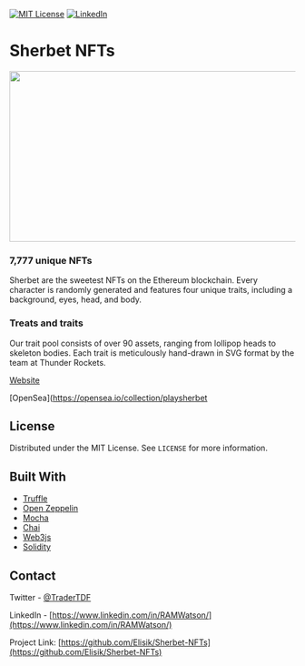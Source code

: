


[![MIT License][license-shield]][license-url]
[![LinkedIn][linkedin-shield]][linkedin-url]



# Sherbet NFTs


<p align="center">
  <img width="1080" height="300" src="/NFTBOY banner.png">
</p>



### 7,777 unique NFTs
Sherbet are the sweetest NFTs on the Ethereum blockchain. Every character is randomly generated and features four unique traits, including a background, eyes, head, and body.

### Treats and traits
Our trait pool consists of over 90 assets, ranging from lollipop heads to skeleton bodies. Each trait is meticulously hand-drawn in SVG format by the team at Thunder Rockets.

[Website](https://sherbet.com/)

[OpenSea](https://opensea.io/collection/playsherbet



<!-- LICENSE -->
## License

Distributed under the MIT License. See `LICENSE` for more information.










## Built With

* [Truffle](https://www.trufflesuite.com/)
* [Open Zeppelin](https://openzeppelin.com/)
* [Mocha](https://mochajs.org/)
* [Chai](https://www.chaijs.com/)
* [Web3js](https://web3js.readthedocs.io/en/v1.3.4/)
* [Solidity](https://docs.soliditylang.org/en/v0.8.6/)



  




<!-- CONTACT -->
## Contact

Twitter - [@TraderTDF](https://twitter.com/TraderTDF)

LinkedIn - [https://www.linkedin.com/in/RAMWatson/](https://www.linkedin.com/in/RAMWatson/)

Project Link: [https://github.com/Elisik/Sherbet-NFTs](https://github.com/Elisik/Sherbet-NFTs)








<!-- MARKDOWN LINKS & IMAGES -->
<!-- https://www.markdownguide.org/basic-syntax/#reference-style-links -->
[license-shield]: https://img.shields.io/github/license/othneildrew/Best-README-Template.svg?style=for-the-badge
[license-url]: https://github.com/othneildrew/Best-README-Template/blob/master/LICENSE.txt
[linkedin-shield]: https://img.shields.io/badge/-LinkedIn-black.svg?style=for-the-badge&logo=linkedin&colorB=555
[linkedin-url]: https://www.linkedin.com/in/RAMWatson/
[product-screenshot]: screenshot.jpg
